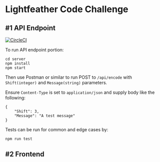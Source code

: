 # Lightfeather Code Challenge

## #1 API Endpoint
[![CircleCI](https://circleci.com/gh/jasonrsadler/LF.svg?style=shield)](https://circleci.com/gh/jasonrsadler/LF)

To run API endpoint portion:
```
cd server
npm install
npm start
```
Then use Postman or similar to run POST to `/api/encode` with `Shift(integer)` and `Message(string)` parameters. 

Ensure `Content-Type` is set to `application/json` and supply body like the following:
```
{
    "Shift": 3,
    "Message": "A test message"
}
```
Tests can be run for common and edge cases by:
```
npm run test
```

## #2 Frontend